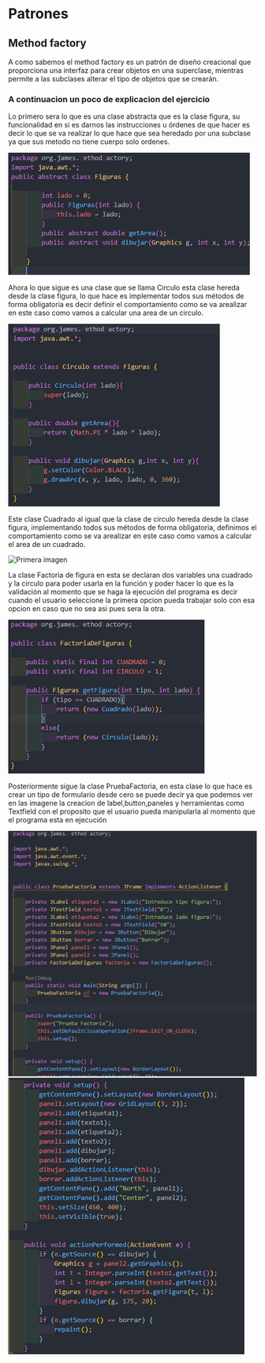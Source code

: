 # Patrones

## Method factory

A como sabemos el method factory es un patrón de diseño creacional que proporciona una interfaz
para crear objetos en una superclase, mientras permite a las subclases alterar el tipo de objetos que se crearán.

### A continuacion un poco de explicacion del ejercicio

Lo primero sera lo que es una clase abstracta que es la clase figura, su funcionalidad en si es darnos las instrucciones u órdenes de
que hacer es decir lo que se va realizar lo que hace que sea heredado por una subclase ya que sus metodo no tiene cuerpo solo ordenes.


![Primera imagen](image/uno.png)

Ahora lo que sigue es una clase que se llama Circulo esta clase hereda desde la clase figura, lo que hace es implementar todos sus
métodos de forma obligatoria es decir definir el comportamiento como se va arealizar en este caso como vamos a calcular una area de un circulo.

![Primera imagen](image/dos.png)

Este clase Cuadrado al igual que la clase de circulo hereda desde la clase figura, implementando todos sus métodos de forma obligatoria, definimos el comportamiento como se va arealizar en este caso como vamos a calcular el area de un cuadrado.

![Primera imagen](image/tre.png)

La clase Factoria de figura en esta se declaran dos variables una cuadrado y la circulo para poder usarla en la función y poder hacer lo que es la validación al momento que se haga la ejecución del programa es decir cuando el usuario seleccione la primera opcion pueda trabajar solo con esa opcion en caso que no sea asi pues sera la otra.


![Primera imagen](image/cuatro.png)

Posteriormente sigue la clase PruebaFactoria, en esta clase lo que hace es crear un tipo de formulario desde cero se puede decir ya que podemos ver en las imagene la creacion de label,button,paneles y herramientas como Textfield con el proposito que el usuario pueda manipularla al momento que el programa esta en ejecución 

![Primera imagen](image/cinco.png)
![Primera imagen](image/seis.png)